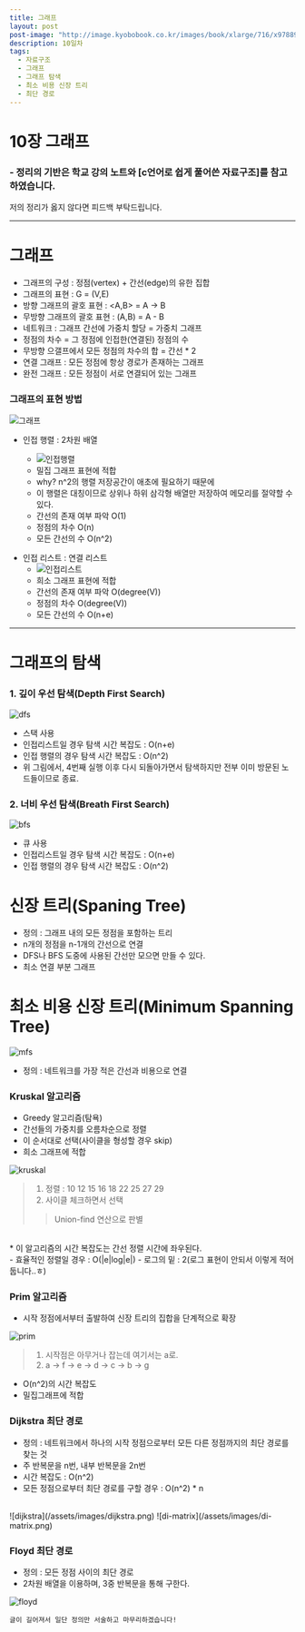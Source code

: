 ```yaml
---
title: 그래프
layout: post
post-image: "http://image.kyobobook.co.kr/images/book/xlarge/716/x9788970509716.jpg"
description: 10일차
tags:
  - 자료구조
  - 그래프
  - 그래프 탐색
  - 최소 비용 신장 트리
  - 최단 경로
---
```


# 10장 그래프
### - 정리의 기반은 학교 강의 노트와 [c언어로 쉽게 풀어쓴 자료구조]를 참고하였습니다.

저의 정리가 옳지 않다면 피드백 부탁드립니다.

---

# 그래프
* 그래프의 구성 : 정점(vertex) + 간선(edge)의 유한 집합
* 그래프의 표현 : G = (V,E)
* 방향 그래프의 괄호 표현 : <A,B> = A -> B
* 무방향 그래프의 괄호 표현 : (A,B) = A - B
* 네트워크 : 그래프 간선에 가중치 할당 = 가중치 그래프
* 정점의 차수 = 그 정점에 인접한(연결된) 정점의 수
* 무방향 으갤프에서 모든 정점의 차수의 합 = 간선 * 2
* 연결 그래프 : 모든 정점에 항상 경로가 존재하는 그래프
* 완전 그래프 : 모든 정점이 서로 연결되어 있는 그래프

### 그래프의 표현 방법
![그래프](/assets/images/graph.png)
+ 인접 행렬 : 2차원 배열
  
  - ![인접행렬](/assets/images/인접행렬.png)
  - 밀집 그래프 표현에 적합
  - why? n^2의 행렬 저장공간이 애초에 필요하기 때문에
  - 이 행렬은 대칭이므로 상위나 하위 삼각형 배열만 저장하여 메모리를 절약할 수 있다.  
  - 간선의 존재 여부 파악 O(1)  
  - 정점의 차수 O(n)  
  - 모든 간선의 수 O(n^2)  
  
  
* 인접 리스트 : 연결 리스트
  - ![인접리스트](/assets/images/list.png)
  - 희소 그래프 표현에 적합  
  - 간선의 존재 여부 파악 O(degree(V))  
  - 정점의 차수 O(degree(V))  
  - 모든 간선의 수 O(n+e)


---  
    
# 그래프의 탐색
### 1. 깊이 우선 탐색(Depth First Search)
![dfs](/assets/images/dfs.png)
* 스택 사용
* 인접리스트일 경우 탐색 시간 복잡도 : O(n+e)
* 인접 행렬의 경우 탐색 시간 복잡도 : O(n^2)
* 위 그림에서, 4번째 실행 이후 다시 되돌아가면서 탐색하지만 전부 이미 방문된 노드들이므로 종료.

### 2. 너비 우선 탐색(Breath First Search)
![bfs](/assets/images/bfs.png)
* 큐 사용
* 인접리스트일 경우 탐색 시간 복잡도 : O(n+e)
* 인접 행렬의 경우 탐색 시간 복잡도 : O(n^2)

# 신장 트리(Spaning Tree)
* 정의 : 그래프 내의 모든 정점을 포함하는 트리
* n개의 정점을 n-1개의 간선으로 연결
* DFS나 BFS 도중에 사용된 간선만 모으면 만들 수 있다.
* 최소 연결 부분 그래프

# 최소 비용 신장 트리(Minimum Spanning Tree)
![mfs](/assets/images/mst.png)
* 정의 : 네트워크를 가장 적은 간선과 비용으로 연결

### Kruskal 알고리즘
* Greedy 알고리즘(탐욕)
* 간선들의 가중치를 오름차순으로 정렬
* 이 순서대로 선택(사이클을 형성할 경우 skip)
* 희소 그래프에 적합  
  
![kruskal](/assets/images/kruskal.png)  
> 1. 정렬 : 10 12 15 16 18 22 25 27 29
> 2. 사이클 체크하면서 선택  
>> Union-find 연산으로 판별  
  
  
<br>
* 이 알고리즘의 시간 복잡도는 간선 정렬 시간에 좌우된다.<br>
  - 효율적인 정렬일 경우 : O(|e|log|e|) 
  - 로그의 밑 : 2(로그 표현이 안되서 이렇게 적어둡니다..ㅎ)

### Prim 알고리즘
* 시작 정점에서부터 출발하여 신장 트리의 집합을 단계적으로 확장
  
![prim](/assets/images/prim.png)
> 1. 시작점은 아무거나 잡는데 여기서는 a로.
> 2. a -> f -> e -> d -> c -> b -> g

* O(n^2)의 시간 복잡도
* 밀집그래프에 적합

### Dijkstra 최단 경로
* 정의 : 네트워크에서 하나의 시작 정점으로부터 모든 다른 정점까지의 최단 경로를 찾는 것
* 주 반복문을 n번, 내부 반복문을 2n번
* 시간 복잡도 : O(n^2)
* 모든 정점으로부터 최단 경로를 구할 경우 : O(n^2) * n
<br>
![dijkstra](/assets/images/dijkstra.png)  
![di-matrix](/assets/images/di-matrix.png)  

### Floyd 최단 경로
* 정의 : 모든 정점 사이의 최단 경로
* 2차원 배열을 이용하며, 3중 반복문을 통해 구한다.
  
![floyd](/assets/images/floyd.png)

```
글이 길어져서 일단 정의만 서술하고 마무리하겠습니다!
```

